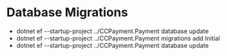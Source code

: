 ﻿# Database Migrations

* dotnet ef --startup-project ../CCPayment.Payment database update
* dotnet ef --startup-project ../CCPayment.Payment migrations add Initial
* dotnet ef --startup-project ../CCPayment.Payment database update